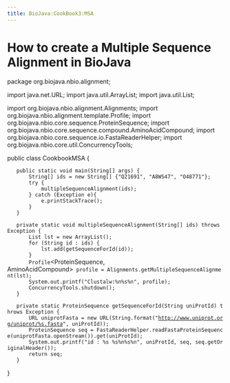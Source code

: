 ```yaml
---
title: BioJava:CookBook3:MSA
---
```


How to create a Multiple Sequence Alignment in BioJava
======================================================

<java>

package org.biojava.nbio.alignment;

import java.net.URL; import java.util.ArrayList; import java.util.List;

import org.biojava.nbio.alignment.Alignments; import
org.biojava.nbio.alignment.template.Profile; import
org.biojava.nbio.core.sequence.ProteinSequence; import
org.biojava.nbio.core.sequence.compound.AminoAcidCompound; import
org.biojava.nbio.core.sequence.io.FastaReaderHelper; import
org.biojava.nbio.core.util.ConcurrencyTools;

public class CookbookMSA {

`   public static void main(String[] args) {`  
`       String[] ids = new String[] {"Q21691", "A8WS47", "O48771"};`  
`       try {`  
`           multipleSequenceAlignment(ids);`  
`       } catch (Exception e){`  
`           e.printStackTrace();`  
`       }`  
`   }`

`   private static void multipleSequenceAlignment(String[] ids) throws Exception {`  
`       List`<ProteinSequence>` lst = new ArrayList`<ProteinSequence>`();`  
`       for (String id : ids) {`  
`           lst.add(getSequenceForId(id));`  
`       }`  
`       Profile`<ProteinSequence, AminoAcidCompound>` profile = Alignments.getMultipleSequenceAlignment(lst);`  
`       System.out.printf("Clustalw:%n%s%n", profile);`  
`       ConcurrencyTools.shutdown();`  
`   }`

`   private static ProteinSequence getSequenceForId(String uniProtId) throws Exception {`  
`       URL uniprotFasta = new URL(String.format("`[`http://www.uniprot.org/uniprot/%s.fasta`](http://www.uniprot.org/uniprot/%s.fasta)`", uniProtId));`  
`       ProteinSequence seq = FastaReaderHelper.readFastaProteinSequence(uniprotFasta.openStream()).get(uniProtId);`  
`       System.out.printf("id : %s %s%n%s%n", uniProtId, seq, seq.getOriginalHeader());`  
`       return seq;`  
`   }`

}

</java>
